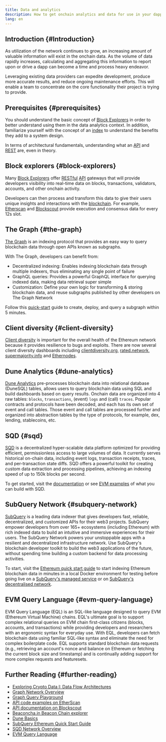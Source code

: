 ```yaml
---
title: Data and analytics
description: How to get onchain analytics and data for use in your dapps
lang: en
---
```


## Introduction {#Introduction}

As utilization of the network continues to grow, an increasing amount of valuable information will exist in the onchain data. As the volume of data rapidly increases, calculating and aggregating this information to report upon or drive a dapp can become a time and process heavy endeavor.

Leveraging existing data providers can expedite development, produce more accurate results, and reduce ongoing maintenance efforts. This will enable a team to concentrate on the core functionality their project is trying to provide.

## Prerequisites {#prerequisites}

You should understand the basic concept of [Block Explorers](/developers/docs/data-and-analytics/block-explorers/) in order to better understand using them in the data analytics context. In addition, familiarize yourself with the concept of an [index](/glossary/#index) to understand the benefits they add to a system design.

In terms of architectural fundamentals, understanding what an [API](https://www.wikipedia.org/wiki/API) and [REST](https://www.wikipedia.org/wiki/Representational_state_transfer) are, even in theory.

## Block explorers {#block-explorers}

Many [Block Explorers](/developers/docs/data-and-analytics/block-explorers/) offer [RESTful](https://www.wikipedia.org/wiki/Representational_state_transfer) [API](https://www.wikipedia.org/wiki/API) gateways that will provide developers visibility into real-time data on blocks, transactions, validators, accounts, and other onchain activity.

Developers can then process and transform this data to give their users unique insights and interactions with the [blockchain](/glossary/#blockchain). For example, [Etherscan](https://etherscan.io) and [Blockscout](https://eth.blockscout.com) provide execution and consensus data for every 12s slot.

## The Graph {#the-graph}

[The Graph](https://thegraph.com/) is an indexing protocol that provides an easy way to query blockchain data through open APIs known as subgraphs.

With The Graph, developers can benefit from:

- Decentralized indexing: Enables indexing blockchain data through multiple indexers, thus eliminating any single point of failure
- GraphQL queries: Provides a powerful GraphQL interface for querying indexed data, making data retrieval super simple
- Customization: Define your own logic for transforming & storing blockchain data, and reuse subgraphs published by other developers on The Graph Network

Follow this [quick-start](https://thegraph.com/docs/en/quick-start/) guide to create, deploy, and query a subgraph within 5 minutes.

## Client diversity {#client-diversity}

[Client diversity](/developers/docs/nodes-and-clients/client-diversity/) is important for the overall health of the Ethereum network because it provides resilience to bugs and exploits. There are now several client diversity dashboards including [clientdiversity.org](https://clientdiversity.org/), [rated.network](https://www.rated.network), [supermajority.info](https://supermajority.info//) and [Ethernodes](https://ethernodes.org/).

## Dune Analytics {#dune-analytics}

[Dune Analytics](https://dune.com/) pre-processes blockchain data into relational database (DuneSQL) tables, allows users to query blockchain data using SQL and build dashboards based on query results. Onchain data are organized into 4 raw tables: `blocks`, `transactions`, (event) `logs` and (call) `traces`. Popular contracts and protocols have been decoded, and each has its own set of event and call tables. Those event and call tables are processed further and organized into abstraction tables by the type of protocols, for example, dex, lending, stablecoins, etc.

## SQD {#sqd}

[SQD](https://sqd.dev/) is a decentralized hyper-scalable data platform optimized for providing efficient, permissionless access to large volumes of data. It currently serves historical on-chain data, including event logs, transaction receipts, traces, and per-transaction state diffs. SQD offers a powerful toolkit for creating custom data extraction and processing pipelines, achieving an indexing speed of up to 150k blocks per second.

To get started, visit the [documentation](https://docs.sqd.dev/) or see [EVM examples](https://github.com/subsquid-labs/squid-evm-examples) of what you can build with SQD.

## SubQuery Network {#subquery-network}

[SubQuery](https://subquery.network/) is a leading data indexer that gives developers fast, reliable, decentralized, and customized APIs for their web3 projects. SubQuery empower developers from over 165+ ecosystems (including Ethereum) with rich indexed data to build an intuitive and immersive experiences for their users. The SubQuery Network powers your unstoppable apps with a resilient and decentralized infrastructure network. Use SubQuery's blockchain developer toolkit to build the web3 applications of the future, without spending time building a custom backend for data processing activities.

To start, visit the [Ethereum quick start guide](https://academy.subquery.network/quickstart/quickstart_chains/ethereum-gravatar.html) to start indexing Ethereum blockchain data in minutes in a local Docker environment for testing before going live on a [SubQuery's managed service](https://managedservice.subquery.network/) or on [SubQuery's decentralised network](https://app.subquery.network/dashboard).

## EVM Query Language {#evm-query-language}

EVM Query Language (EQL) is an SQL-like language designed to query EVM (Ethereum Virtual Machine) chains. EQL's ultimate goal is to support complex relational queries on EVM chain first-class citizens (blocks, accounts, and transactions) while providing developers and researchers with an ergonomic syntax for everyday use. With EQL, developers can fetch blockchain data using familiar SQL-like syntax and eliminate the need for complex boilerplate code. EQL supports standard blockchain data requests (e.g., retrieving an account's nonce and balance on Ethereum or fetching the current block size and timestamp) and is continually adding support for more complex requests and featuresets.

## Further Reading {#further-reading}

- [Exploring Crypto Data I: Data Flow Architectures](https://web.archive.org/web/20250125012042/https://research.2077.xyz/exploring-crypto-data-1-data-flow-architectures)
- [Graph Network Overview](https://thegraph.com/docs/en/about/)
- [Graph Query Playground](https://thegraph.com/explorer/subgraph/graphprotocol/graph-network-mainnet?version=current)
- [API code examples on EtherScan](https://etherscan.io/apis#contracts)
- [API documentation on Blockscout](https://docs.blockscout.com/devs/apis)
- [Beaconcha.in Beacon Chain explorer](https://beaconcha.in)
- [Dune Basics](https://docs.dune.com/#dune-basics)
- [SubQuery Ethereum Quick Start Guide](https://academy.subquery.network/indexer/quickstart/quickstart_chains/ethereum-gravatar.html)
- [SQD Network Overview](https://docs.sqd.dev/)
- [EVM Query Language](https://eql.sh/blog/alpha-release-notes)
